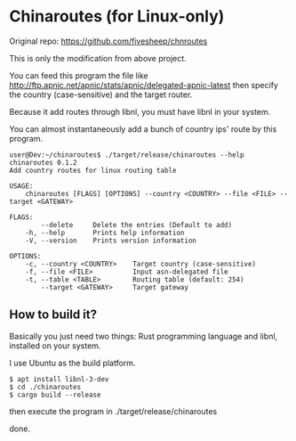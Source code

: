 # Chinaroutes (for Linux-only)

Original repo: https://github.com/fivesheep/chnroutes

This is only the modification from above project.

You can feed this program the file like http://ftp.apnic.net/apnic/stats/apnic/delegated-apnic-latest then specify the country (case-sensitive) and the target router.

Because it add routes through libnl, you must have libnl in your system.

You can almost instantaneously add a bunch of country ips' route by this program.

```
user@Dev:~/chinaroutes$ ./target/release/chinaroutes --help
chinaroutes 0.1.2
Add country routes for linux routing table

USAGE:
    chinaroutes [FLAGS] [OPTIONS] --country <COUNTRY> --file <FILE> --target <GATEWAY>

FLAGS:
        --delete     Delete the entries (Default to add)
    -h, --help       Prints help information
    -V, --version    Prints version information

OPTIONS:
    -c, --country <COUNTRY>    Target country (case-sensitive)
    -f, --file <FILE>          Input asn-delegated file
    -t, --table <TABLE>        Routing table (default: 254)
        --target <GATEWAY>     Target gateway
```
## How to build it?

Basically you just need two things: Rust programming language and libnl, installed on your system.

I use Ubuntu as the build platform.

```
$ apt install libnl-3-dev
$ cd ./chinaroutes
$ cargo build --release
```

then execute the program in ./target/release/chinaroutes

done.

